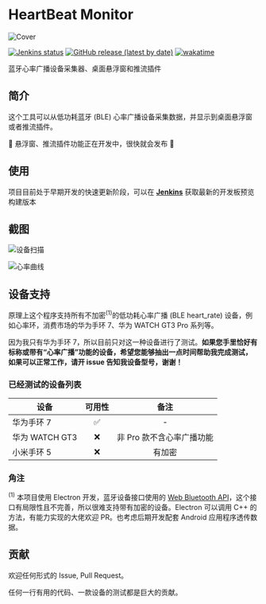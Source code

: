 # HeartBeat Monitor

![Cover](https://socialify.git.ci/HoshinoSuzumi/HeartBeatMonitor/image?description=1&descriptionEditable=%E8%93%9D%E7%89%99%E5%BF%83%E7%8E%87%E5%B9%BF%E6%92%AD%E8%AE%BE%E5%A4%87%E9%87%87%E9%9B%86%E5%99%A8%E3%80%81%E6%A1%8C%E9%9D%A2%E6%82%AC%E6%B5%AE%E7%AA%97%E5%92%8C%E6%8E%A8%E6%B5%81%E6%8F%92%E4%BB%B6&font=KoHo&issues=1&logo=https%3A%2F%2Fraw.githubusercontent.com%2FHoshinoSuzumi%2FHoshinoSuzumi%2Fmaster%2Fimages%2F202209282211354.png&owner=1&pattern=Circuit%20Board&pulls=1&stargazers=1&theme=Light)

[![Jenkins status](http://ci.uniiem.com/job/HeartBeatMonitor/badge/icon)](http://ci.uniiem.com/job/HeartBeatMonitor/lastBuild/)
[![GitHub release (latest by date)](https://img.shields.io/github/v/release/HoshinoSuzumi/HeartBeatMonitor)](https://github.com/HoshinoSuzumi/HeartBeatMonitor/releases/latest)
[![wakatime](https://wakatime.com/badge/user/589c46ee-6ba6-403c-bc9f-3a7aef5b206c/project/09dbf99c-f931-465c-829d-d1648bf7c4ef.svg)](https://wakatime.com/badge/user/589c46ee-6ba6-403c-bc9f-3a7aef5b206c/project/09dbf99c-f931-465c-829d-d1648bf7c4ef)

蓝牙心率广播设备采集器、桌面悬浮窗和推流插件

## 简介

这个工具可以从低功耗蓝牙 (BLE) 心率广播设备采集数据，并显示到桌面悬浮窗或者推流插件。

🚧 悬浮窗、推流插件功能正在开发中，很快就会发布 🚧

## 使用

项目目前处于早期开发的快速更新阶段，可以在 [**Jenkins**](http://ci.uniiem.com/job/HeartBeatMonitor/lastSuccessfulBuild/) 获取最新的开发板预览构建版本

## 截图

![设备扫描](https://raw.githubusercontents.com/HoshinoSuzumi/HoshinoSuzumi/master/images/202209282245007.png)

![心率曲线](https://raw.githubusercontents.com/HoshinoSuzumi/HoshinoSuzumi/master/images/202209282246455.png)

## 设备支持

原理上这个程序支持所有不加密<sup>(1)</sup>的低功耗心率广播 (BLE heart_rate) 设备，例如心率环，消费市场的华为手环 7、华为 WATCH GT3 Pro 系列等。

因为我只有华为手环 7，所以目前只对这一种设备进行了测试。**如果您手里恰好有标称或带有“心率广播”功能的设备，希望您能够抽出一点时间帮助我完成测试，如果可以正常工作，请开 issue 告知我设备型号，谢谢！**

### 已经测试的设备列表

设备|可用性|备注
-----|:---:|:---:
华为手环 7|✅|-
华为 WATCH GT3|❌|非 Pro 款不含心率广播功能
小米手环 5|❌|有加密

### 角注

<sup>(1)</sup> 本项目使用 Electron 开发，蓝牙设备接口使用的 [Web Bluetooth API](https://developer.mozilla.org/en-US/docs/Web/API/Web_Bluetooth_API)，这个接口有局限性且不完善，所以很难支持带有加密的设备。Electron 可以调用 C++ 的方法，有能力实现的大佬欢迎 PR。也考虑后期开发配套 Android 应用程序透传数据。

## 贡献

欢迎任何形式的 Issue, Pull Request。

任何一行有用的代码、一款设备的测试都是巨大的贡献。
